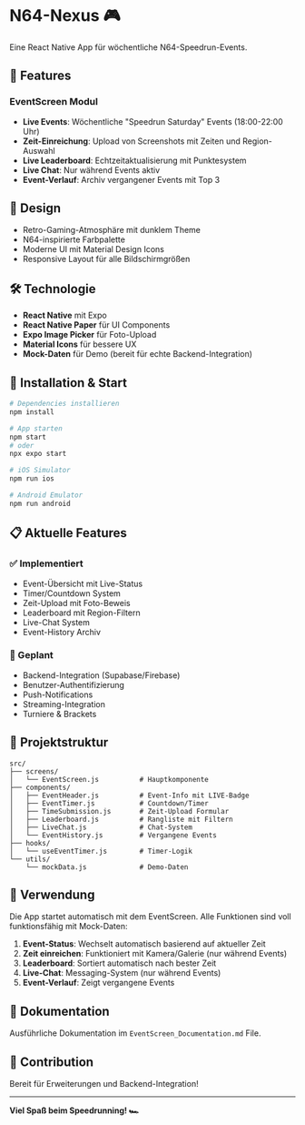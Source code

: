 # N64-Nexus 🎮

Eine React Native App für wöchentliche N64-Speedrun-Events.

## 🚀 Features

### EventScreen Modul
- **Live Events**: Wöchentliche "Speedrun Saturday" Events (18:00-22:00 Uhr)
- **Zeit-Einreichung**: Upload von Screenshots mit Zeiten und Region-Auswahl
- **Live Leaderboard**: Echtzeitaktualisierung mit Punktesystem
- **Live Chat**: Nur während Events aktiv
- **Event-Verlauf**: Archiv vergangener Events mit Top 3

## 🎨 Design
- Retro-Gaming-Atmosphäre mit dunklem Theme
- N64-inspirierte Farbpalette
- Moderne UI mit Material Design Icons
- Responsive Layout für alle Bildschirmgrößen

## 🛠️ Technologie
- **React Native** mit Expo
- **React Native Paper** für UI Components
- **Expo Image Picker** für Foto-Upload
- **Material Icons** für bessere UX
- **Mock-Daten** für Demo (bereit für echte Backend-Integration)

## 📱 Installation & Start

```bash
# Dependencies installieren
npm install

# App starten
npm start
# oder
npx expo start

# iOS Simulator
npm run ios

# Android Emulator
npm run android
```

## 📋 Aktuelle Features

### ✅ Implementiert
- Event-Übersicht mit Live-Status
- Timer/Countdown System
- Zeit-Upload mit Foto-Beweis
- Leaderboard mit Region-Filtern
- Live-Chat System
- Event-History Archiv

### 🔄 Geplant
- Backend-Integration (Supabase/Firebase)
- Benutzer-Authentifizierung
- Push-Notifications
- Streaming-Integration
- Turniere & Brackets

## 📁 Projektstruktur

```
src/
├── screens/
│   └── EventScreen.js          # Hauptkomponente
├── components/
│   ├── EventHeader.js          # Event-Info mit LIVE-Badge
│   ├── EventTimer.js           # Countdown/Timer
│   ├── TimeSubmission.js       # Zeit-Upload Formular
│   ├── Leaderboard.js          # Rangliste mit Filtern
│   ├── LiveChat.js             # Chat-System
│   └── EventHistory.js         # Vergangene Events
├── hooks/
│   └── useEventTimer.js        # Timer-Logik
└── utils/
    └── mockData.js             # Demo-Daten
```

## 🎯 Verwendung

Die App startet automatisch mit dem EventScreen. Alle Funktionen sind voll funktionsfähig mit Mock-Daten:

1. **Event-Status**: Wechselt automatisch basierend auf aktueller Zeit
2. **Zeit einreichen**: Funktioniert mit Kamera/Galerie (nur während Events)
3. **Leaderboard**: Sortiert automatisch nach bester Zeit
4. **Live-Chat**: Messaging-System (nur während Events)
5. **Event-Verlauf**: Zeigt vergangene Events

## 📖 Dokumentation

Ausführliche Dokumentation im `EventScreen_Documentation.md` File.

## 🤝 Contribution

Bereit für Erweiterungen und Backend-Integration!

---

**Viel Spaß beim Speedrunning! 🏎️**